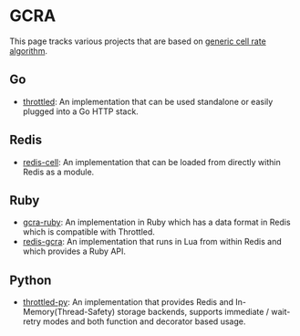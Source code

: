 # GCRA

This page tracks various projects that are based on
[generic cell rate algorithm][gcra].

## Go

* [throttled][throttled]: An implementation that can be
  used standalone or easily plugged into a Go HTTP stack.

## Redis

* [redis-cell][redis-cell]: An implementation that can be
  loaded from directly within Redis as a module.

## Ruby

* [gcra-ruby][gcra-ruby]: An implementation in Ruby which
  has a data format in Redis which is compatible with
  Throttled.
* [redis-gcra][redis-gcra]: An implementation that runs in
  Lua from within Redis and which provides a Ruby API.

## Python

* [throttled-py][throttled-py]: An implementation that provides
  Redis and In-Memory(Thread-Safety) storage backends, supports
  immediate / wait-retry modes and both function and decorator
  based usage.


[gcra]: https://en.wikipedia.org/wiki/Generic_cell_rate_algorithm
[gcra-ruby]: https://github.com/Barzahlen/gcra-ruby
[redis-cell]: https://github.com/brandur/redis-cell
[redis-gcra]: https://github.com/rwz/redis-gcra
[throttled]: https://github.com/throttled/throttled
[throttled-py]: https://github.com/ZhuoZhuoCrayon/throttled-py
